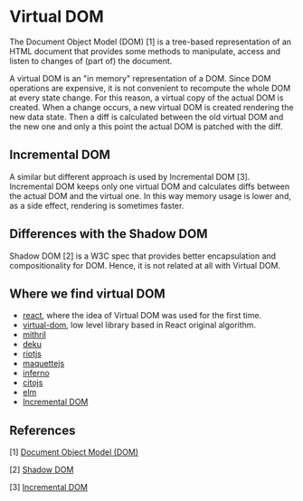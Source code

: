 # Virtual DOM

The Document Object Model (DOM) [1] is a tree-based representation of an HTML document that provides some methods to manipulate, access and listen to changes of (part of) the document.  

A virtual DOM is an "in memory" representation of a DOM. Since DOM operations are expensive, it is not convenient to recompute the whole DOM at every state change. For this reason, a virtual copy of the actual DOM is created. When a change occurs, a new virtual DOM is created rendering the new data state. Then a diff is calculated between the old virtual DOM and the new one and only a this point the actual DOM is patched with the diff.

## Incremental DOM

A similar but different approach is used by Incremental DOM [3]. Incremental DOM keeps only one virtual DOM and calculates diffs between the actual DOM and the virtual one. In this way memory usage is lower and, as a side effect, rendering is sometimes faster.

## Differences with the Shadow DOM

Shadow DOM [2] is a W3C spec that provides better encapsulation and compositionality for DOM. Hence, it is not related at all with Virtual DOM.

## Where we find virtual DOM

* [react](https://facebook.github.io/react/), where the idea of Virtual DOM was used for the first time.
* [virtual-dom](https://github.com/Matt-Esch/virtual-dom), low level library based in React original algorithm.
* [mithril](http://mithril.js.org/)
* [deku](https://github.com/anthonyshort/deku)
* [riotjs](http://riotjs.com/)
* [maquettejs](http://maquettejs.org/)
* [inferno](https://github.com/trueadm/inferno)
* [citojs](https://github.com/joelrich/citojs)
* [elm](http://elm-lang.org/blog/blazing-fast-html)
* [Incremental DOM](http://google.github.io/incremental-dom/#about)


## References

[1] [Document Object Model (DOM)](https://developer.mozilla.org/en-US/docs/Web/API/Document_Object_Model)

[2] [Shadow DOM](https://developer.mozilla.org/en-US/docs/Web/Web_Components/Shadow_DOM)

[3] [Incremental DOM](http://google.github.io/incremental-dom/#about)
